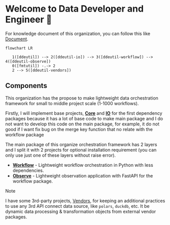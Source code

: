# Welcome to Data Developer and Engineer 👋

For knowledge document of this organization, you can follow this like [Document](http://ddeutils.github.io/ddedocs).

```mermaid
flowchart LR

   1([ddeutil]) --> 2([ddeutil-io]) --> 3([ddeutil-workflow]) --> 4([ddeutil-observe])
   0([fmtutil]) -.-> 2
   2 --> 5([ddeutil-vendors])
```

## Components

This organization has the propose to make lightweight data orchestration framework for small to
middle project scale (1-1000 workflows).

Firstly, I will implement base projects, [**Core**](https://github.com/ddeutils/ddeutil) and [**IO**](https://github.com/ddeutils/ddeutil-io)
for the first dependency packages because it has a lot of base code to make main package and I do
not want to develop this code on the main package, for example, it do not good if I want fix bug
on the merge key function that no relate with the workflow package

The main package of this organize orchestration framework has 2 layers and I split it with 2 projects
for optional installation requirement (you can only use just one of these layers without raise error).

- [**Workflow**](https://github.com/ddeutils/ddeutil-workflow) - Lightweight workflow orchestration in Python with less dependencies.
- [**Observe**](https://github.com/ddeutils/ddeutil-observe) - Lightweight observation application with FastAPI for the workflow package.

> [!NOTE]
> I have some 3rd-party projects, [Vendors](https://github.com/ddeutils/ddeutil-vendors), for keeping
> an additional practices to use any 3rd API connect data source, like `polars`, `duckdb`, etc.
> It be dynamic data processing & transformation objects from external vendor packages.
